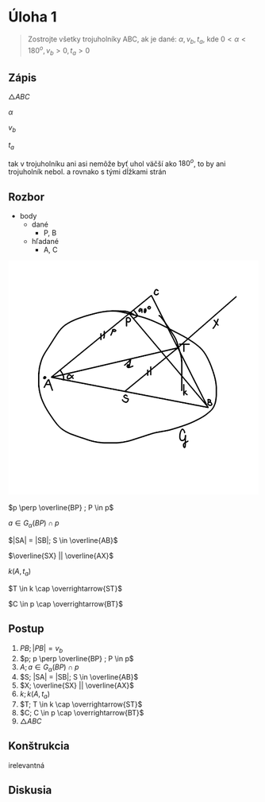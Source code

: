 # Úloha 1

> Zostrojte všetky trojuholníky ABC, ak je dané: $\alpha, v_b, t_a$, kde $0 < \alpha < 180^o , v_b > 0, t_a  > 0$

## Zápis

$\triangle ABC$

$\alpha$

$v_b$

$t_a$

tak v trojuholníku ani asi nemôže byť uhol väčší ako $180^o$, to by ani trojuholník nebol. a rovnako s tými dĺžkami strán

## Rozbor

 - body
   - dané
     - P, B
   - hľadané
     - A, C

![náčrt](4.png)

$p \perp \overline{BP} ; P \in p$

$a \in G_{\alpha}(BP) \cap p$

$|SA| = |SB|; S \in \overline{AB}$

$\overline{SX} || \overline{AX}$

$k(A, t_a)$

$T \in k \cap \overrightarrow{ST}$

$C \in p \cap \overrightarrow{BT}$

## Postup

1. $PB; |PB| = v_b$
2. $p; p \perp \overline{BP} ; P \in p$
3. $A; a \in G_{\alpha}(BP) \cap p$
4. $S; |SA| = |SB|; S \in \overline{AB}$
5. $X; \overline{SX} || \overline{AX}$
6. $k; k(A, t_a)$
7. $T; T \in k \cap \overrightarrow{ST}$
8. $C; C \in p \cap \overrightarrow{BT}$
9. $\triangle ABC$

## Konštrukcia

irelevantná

## Diskusia


